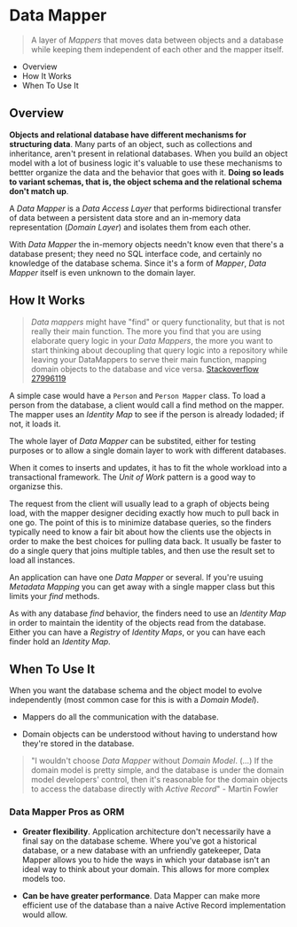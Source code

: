 # Data Mapper

> A layer of *Mappers* that moves data between objects and a database while keeping them independent of each other and the mapper itself.

* Overview
* How It Works
* When To Use It

## Overview

__Objects and relational database have different mechanisms for structuring data__. Many parts of an object, such as collections and inheritance, aren't present in relational databases. When you build an object model with a lot of business logic it's valuable to use these mechanisms to bettter organize the data and the behavior that goes with it. __Doing so leads to variant schemas, that is, the object schema and the relational schema don't match up__. 

A *Data Mapper* is a _Data Access Layer_ that performs bidirectional transfer of data between a persistent data store and an in-memory data representation (_Domain Layer_) and isolates them from each other.

With *Data Mapper* the in-memory objects needn't know even that there's a database present; they need no SQL interface code, and certainly no knowledge of the database schema. Since it's a form of *Mapper*, *Data Mapper* itself is even unknown to the domain layer.

## How It Works

> *Data mappers* might have "find" or query functionality, but that is not really their main function. The more you find that you are using elaborate query logic in your *Data Mappers*, the more you want to start thinking about decoupling that query logic into a repository while leaving your DataMappers to serve their main function, mapping domain objects to the database and vice versa. [Stackoverflow 27996119](https://stackoverflow.com/questions/27996119/what-exactly-is-the-difference-between-a-data-mapper-and-a-repository)

A simple case would have a `Person` and `Person Mapper` class. To load a person from the database, a client would call a find method on the mapper. The mapper uses an *Identity Map* to see if the person is already lodaded; if not, it loads it.

The whole layer of *Data Mapper* can be substited, either for testing purposes or to allow a single domain layer to work with different databases.

When it comes to inserts and updates, it has to fit the whole workload into a transactional framework. The *Unit of Work* pattern is a good way to organizse this.

The request from the client will usually lead to a graph of objects being load, with the mapper designer deciding exactly how much to pull back in one go. The point of this is to minimize database queries, so the finders typically need to know a fair bit about how the clients use the objects in order to make the best choices for pulling data back. It usually be faster to do a single query that joins multiple tables, and then use the result set to load all instances.

An application can have one *Data Mapper* or several. If you're usuing *Metadata Mapping* you can get away with a single mapper class but this limits your *find* methods.

As with any database *find* behavior, the finders need to use an *Identity Map* in order to maintain the identity of the objects read from the database. Either you can have a *Registry* of *Identity Maps*, or you can have each finder hold an *Identity Map*.

## When To Use It

When you want the database schema and the object model to evolve independently (most common case for this is with a *Domain Model*).

* Mappers do all the communication with the database.

* Domain objects can be understood without having to understand how they're stored in the database.

> "I wouldn't choose *Data Mapper* without *Domain Model*. (...) If the domain model is pretty simple, and the database is under the domain model developers' control, then it's reasonable for the domain objects to access the database directly with *Active Record*" - Martin Fowler

### Data Mapper Pros as ORM

* __Greater flexibility__. Application architecture don't necessarily have a final say on the database scheme. Where you've got a historical database, or a new database with an unfriendly gatekeeper, Data Mapper allows you to hide the ways in which your database isn't an ideal way to think about your domain. This allows for more complex models too.

* __Can be have greater performance__. Data Mapper can make more efficient use of the database than a naive Active Record implementation would allow.
